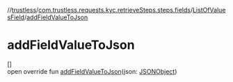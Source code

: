 //[trustless](../../../index.md)/[com.trustless.requests.kyc.retrieveSteps.steps.fields](../index.md)/[ListOfValuesField](index.md)/[addFieldValueToJson](add-field-value-to-json.md)

# addFieldValueToJson

[]\
open override fun [addFieldValueToJson](add-field-value-to-json.md)(json: [JSONObject](https://developer.android.com/reference/kotlin/org/json/JSONObject.html))
